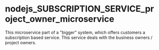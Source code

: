 # nodejs_SUBSCRIPTION_SERVICE_project_owner_microservice
This microservice part of a "bigger" system, which offers customers a subscription based service. This service deals with the business owners / project owners.

